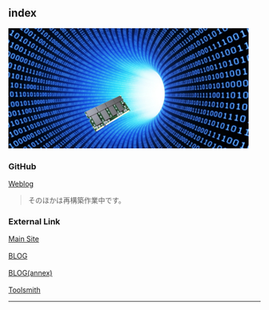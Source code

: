 ## index
<img width="480" alt="Hello world!" src="/assets/cover.jpg">

### GitHub

[Weblog](https://watanabe3tipapa.github.io/)  

>そのほかは再構築作業中です。  

### External Link

[Main Site](http://watanabe3ti.com)  
<br>
[BLOG](https://watanabe3ti.txt-nifty.com/)  
<br>
[BLOG(annex)](https://wiki.watanabe3ti.com)  
<br>
[Toolsmith](https://toolsmith.watanabe3ti.com)  


---
